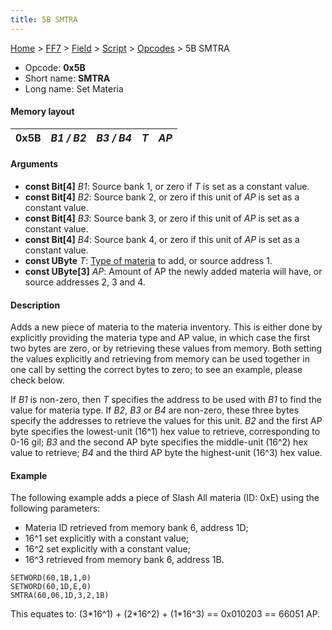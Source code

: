 ```yaml
---
title: 5B SMTRA
---
```


[Home](Main%20Page.md) > [FF7](FF7.md) > [Field](FF7/Field.md) > [Script](FF7/Field/Script.md) > [Opcodes](FF7/Field/Script/Opcodes.md) > 5B SMTRA

-   Opcode: **0x5B**
-   Short name: **SMTRA**
-   Long name: Set Materia

#### Memory layout

| 0x5B | *B1 / B2* | *B3 / B4* | *T* | *AP* |
|------|-----------|-----------|-----|------|

#### Arguments

-   **const Bit\[4\]** *B1*: Source bank 1, or zero if *T* is set as a
    constant value.
-   **const Bit\[4\]** *B2*: Source bank 2, or zero if this unit of *AP*
    is set as a constant value.
-   **const Bit\[4\]** *B3*: Source bank 3, or zero if this unit of *AP*
    is set as a constant value.
-   **const Bit\[4\]** *B4*: Source bank 4, or zero if this unit of *AP*
    is set as a constant value.
-   **const UByte** *T*: [Type of materia][] to add, or source
    address 1.
-   **const UByte\[3\]** *AP*: Amount of AP the newly added materia will
    have, or source addresses 2, 3 and 4.

#### Description

Adds a new piece of materia to the materia inventory. This is either
done by explicitly providing the materia type and AP value, in which
case the first two bytes are zero, or by retrieving these values from
memory. Both setting the values explicitly and retrieving from memory
can be used together in one call by setting the correct bytes to zero;
to see an example, please check below.

If *B1* is non-zero, then *T* specifies the address to be used with *B1*
to find the value for materia type. If *B2*, *B3* or *B4* are non-zero,
these three bytes specify the addresses to retrieve the values for this
unit. *B2* and the first AP byte specifies the lowest-unit (16^1) hex
value to retrieve, corresponding to 0-16 gil; *B3* and the second AP
byte specifies the middle-unit (16^2) hex value to retrieve; *B4* and
the third AP byte the highest-unit (16^3) hex value.

#### Example

The following example adds a piece of Slash All materia (ID: 0xE) using
the following parameters:

-   Materia ID retrieved from memory bank 6, address 1D;
-   16^1 set explicitly with a constant value;
-   16^2 set explicitly with a constant value;
-   16^3 retrieved from memory bank 6, address 1B.

`SETWORD(60,1B,1,0)`  
`SETWORD(60,1D,E,0)`  
`SMTRA(60,06,1D,3,2,1B)`

This equates to: (3\*16^1) + (2\*16^2) + (1\*16^3) == 0x010203 == 66051
AP.

  [Type of materia]: FF7/Field/Script/Materia%20ID.md "wikilink"
